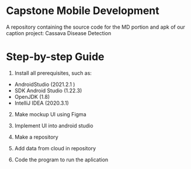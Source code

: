 # Capstone Mobile Development
A repository containing the source code for the MD portion and apk of our caption project: Cassava Disease Detection

# Step-by-step Guide
1. Install all prerequisites, such as:
 * AndroidStudio (2021.2.1 )
 * SDK Android Studio (1.22.3)
 * OpenJDK (1.8)
 * IntelliJ IDEA (2020.3.1)
2. Make mockup UI using Figma

4. Implement UI into android studio

6. Make a repository

8. Add data from cloud in repository

10. Code the program to run the aplication 
